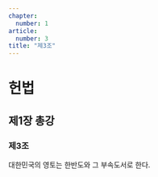 ```yaml
---
chapter:
  number: 1
article:
  number: 3
title: "제3조"
---
```

# 헌법

## 제1장 총강

### 제3조

대한민국의 영토는 한반도와 그 부속도서로 한다.
